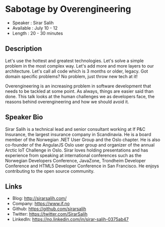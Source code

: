 Sabotage by Overengineering
========================

* Speaker   : Sirar Salih
* Available : July 10 - 12
* Length    : 20 - 30 minutes

Description
-----------

Let's use the hottest and greatest technologies. Let's solve a simple problem in the most complex way. Let's add more and more layers to our architecture. Let's call all code which is 3 months or older, legacy. Got domain specific problems? No problem, just throw new tech at it!

Overengineering is an increasing problem in software development that needs to be tackled at some point. As always, things are easier said than done. This talk looks at the human challenges we as developers face, the reasons behind overengineering and how we should avoid it.

Speaker Bio
-----------

Sirar Salih is a technical lead and senior consultant working at If P&C Insurance, the largest insurance company in Scandinavia. He is a board member of the Norwegian .NET User Group and the Oslo chapter. He is also co-founder of the AngularJS Oslo user group and organizer of the annual Arctic IoT Challenge in Oslo. Sirar loves holding presentations and has experience from speaking at international conferences such as the Norwegian Developers Conference, JavaZone, Trondheim Developer Conference and HTML5 Developer Conference in San Francisco. He enjoys contributing to the open source community.

Links
-----

* Blog: http://sirarsalih.com/
* Company: https://www.if.no
* Github: https://github.com/sirarsalih
* Twitter: https://twitter.com/SirarSalih
* LinkedIn: https://no.linkedin.com/in/sirar-salih-0375ab47

